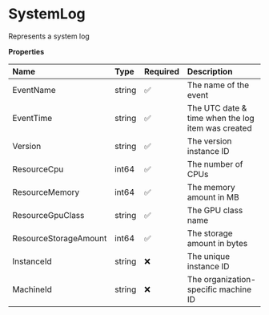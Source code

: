 # SystemLog

Represents a system log

**Properties**

| Name                  | Type   | Required | Description                                       |
| :-------------------- | :----- | :------- | :------------------------------------------------ |
| EventName             | string | ✅       | The name of the event                             |
| EventTime             | string | ✅       | The UTC date & time when the log item was created |
| Version               | string | ✅       | The version instance ID                           |
| ResourceCpu           | int64  | ✅       | The number of CPUs                                |
| ResourceMemory        | int64  | ✅       | The memory amount in MB                           |
| ResourceGpuClass      | string | ✅       | The GPU class name                                |
| ResourceStorageAmount | int64  | ✅       | The storage amount in bytes                       |
| InstanceId            | string | ❌       | The unique instance ID                            |
| MachineId             | string | ❌       | The organization-specific machine ID              |
